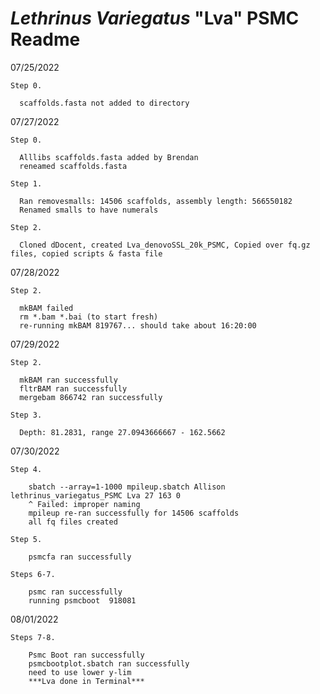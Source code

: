 # <i>Lethrinus Variegatus</i> "Lva" PSMC Readme

07/25/2022  

    Step 0.

      scaffolds.fasta not added to directory

07/27/2022

    Step 0.
  
      Alllibs scaffolds.fasta added by Brendan
      reneamed scaffolds.fasta
  
    Step 1.
  
      Ran removesmalls: 14506 scaffolds, assembly length: 566550182
      Renamed smalls to have numerals
  
    Step 2.
  
      Cloned dDocent, created Lva_denovoSSL_20k_PSMC, Copied over fq.gz files, copied scripts & fasta file

07/28/2022

    Step 2.

      mkBAM failed
      rm *.bam *.bai (to start fresh)
      re-running mkBAM 819767... should take about 16:20:00

07/29/2022

    Step 2.
    
      mkBAM ran successfully
      fltrBAM ran successfully 
      mergebam 866742 ran successfully
      
    Step 3. 
    
      Depth: 81.2831, range 27.0943666667 - 162.5662

07/30/2022

    Step 4.
    
        sbatch --array=1-1000 mpileup.sbatch Allison lethrinus_variegatus_PSMC Lva 27 163 0
        ^ Failed: improper naming
        mpileup re-ran successfully for 14506 scaffolds
        all fq files created
    
    Step 5.
    
        psmcfa ran successfully
        
    Steps 6-7.
    
        psmc ran successfully
        running psmcboot  918081

08/01/2022

    Steps 7-8.
    
        Psmc Boot ran successfully
        psmcbootplot.sbatch ran successfully
        need to use lower y-lim
        ***Lva done in Terminal***


